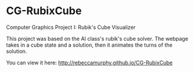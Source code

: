 CG-RubixCube
=========

Computer Graphics Project I: Rubik's Cube Visualizer 

This project was based on the AI class's rubik's cube solver. The webpage takes in a cube state and a solution, then it animates the turns of the solution. 

You can view it here: http://rebeccamurphy.github.io/CG-RubixCube
